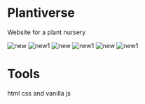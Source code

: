 # Plantiverse
Website for a plant nursery

![new](https://user-images.githubusercontent.com/100013206/186668407-650c28d5-0a02-4bea-9e0c-6525570fcc95.jpg)
![new1](https://user-images.githubusercontent.com/100013206/186668413-a4cbae8e-8638-40f2-96e3-be1028a20f69.jpg)
![new](https://user-images.githubusercontent.com/100013206/186668637-41ba589b-89ae-4615-8148-bdad28aec2ac.jpg)
![new1](https://user-images.githubusercontent.com/100013206/186668965-84eafd9c-f905-4b22-8803-7c6b438143e7.jpg)
![new](https://user-images.githubusercontent.com/100013206/186669114-edc4a007-9f51-420a-9f00-cfe505f0cb0d.jpg)
![new1](https://user-images.githubusercontent.com/100013206/186669292-4894c83b-0103-4123-aa6a-e4eec4c479a8.jpg)

# Tools
html css and vanilla js
